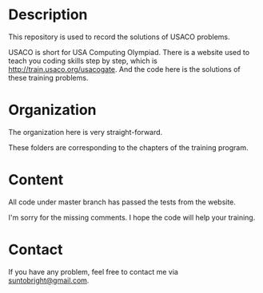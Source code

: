 # Description

This repository is used to record the solutions of USACO problems.

USACO is short for USA Computing Olympiad.
There is a website used to teach you coding skills step by step, which is http://train.usaco.org/usacogate.
And the code here is the solutions of these training problems.

# Organization

The organization here is very straight-forward.

These folders are corresponding to the chapters of the training program.

# Content

All code under master branch has passed the tests from the website.

I'm sorry for the missing comments.
I hope the code will help your training.

# Contact

If you have any problem, feel free to contact me via suntobright@gmail.com.
